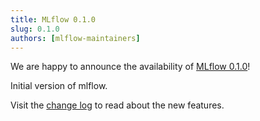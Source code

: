 ```yaml
---
title: MLflow 0.1.0
slug: 0.1.0
authors: [mlflow-maintainers]
---
```


We are happy to announce the availability of [MLflow 0.1.0](https://github.com/mlflow/mlflow/releases/tag/v0.1.0)!

Initial version of mlflow.

Visit the [change log](https://github.com/mlflow/mlflow/blob/master/CHANGELOG.rst#010-2018-06-05) to read about the new features.
